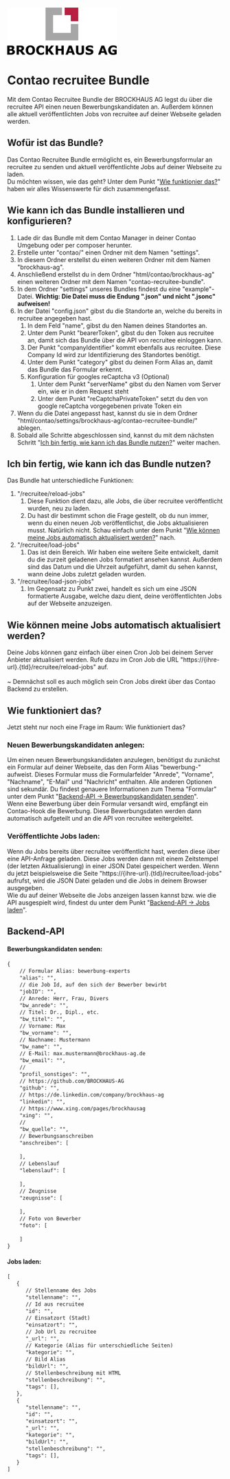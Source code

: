 ![Alt text](docs/logo.svg?raw=true "logo")


# **Contao recruitee Bundle**
Mit dem Contao Recruitee Bundle der BROCKHAUS AG legst du über die recruitee API einen neuen
Bewerbungskandidaten an. Außerdem können alle aktuell veröffentlichten Jobs von recruitee auf
deiner Webseite geladen werden.


## **Wofür ist das Bundle?**
Das Contao Recruitee Bundle ermöglicht es, ein Bewerbungsformular an recruitee zu senden und
aktuell veröffentlichte Jobs auf deiner Webseite zu laden.</br>
Du möchten wissen, wie das geht? Unter dem Punkt "[Wie funktionier das?](#wie-funktioniert-das)"
haben wir alles Wissenswerte für dich zusammengefasst.


## **Wie kann ich das Bundle installieren und konfigurieren?**
1. Lade dir das Bundle mit dem Contao Manager in deiner Contao Umgebung oder per composer herunter.
2. Erstelle unter "contao/" einen Ordner mit dem Namen "settings".
3. In diesem Ordner erstellst du einen weiteren Ordner mit dem Namen "brockhaus-ag".
4. Anschließend erstellst du in dem Ordner "html/contao/brockhaus-ag" einen weiteren Ordner
   mit dem Namen "contao-recruitee-bundle".
5. In dem Ordner "settings" unseres Bundles findest du eine "example"-Datei. **Wichtig: Die Datei
   muss die Endung ".json" und nicht ".jsonc" aufweisen!**
6. In der Datei "config.json" gibst du die Standorte an, welche du bereits in recruitee angegeben hast.
   1. In dem Feld "name", gibst du den Namen deines Standortes an.
   2. Unter dem Punkt "bearerToken", gibst du den Token aus recruitee an, damit sich das Bundle über
      die API von recruitee einloggen kann.
   3. Der Punkt "companyIdentifier" kommt ebenfalls aus recruitee. Diese Company Id wird zur
      Identifizierung des Standortes benötigt.
   4. Unter dem Punkt "category" gibst du deinen Form Alias an, damit das Bundle das Formular erkennt.
   5. Konfiguration für googles reCaptcha v3 (Optional)
      1. Unter dem Punkt "serverName" gibst du den Namen vom Server ein, wie er in dem Request steht
      2. Unter dem Punkt "reCaptchaPrivateToken" setzt du den von google reCaptcha vorgegebenen private Token ein
7. Wenn du die Datei angepasst hast, kannst du sie in dem Ordner
   "html/contao/settings/brockhaus-ag/contao-recruitee-bundle/" ablegen.
8. Sobald alle Schritte abgeschlossen sind, kannst du mit dem nächsten Schritt "[Ich bin fertig, wie kann
   ich das Bundle nutzen?](#ich-bin-fertig-wie-kann-ich-das-bundle-nutzen)" weiter machen.


## **Ich bin fertig, wie kann ich das Bundle nutzen?**
Das Bundle hat unterschiedliche Funktionen:
1. "/recruitee/reload-jobs"
   1. Diese Funktion dient dazu, alle Jobs, die über recruitee veröffentlicht wurden, neu zu laden.
   2. Du hast dir bestimmt schon die Frage gestellt, ob du nun immer, wenn du einen neuen Job
      veröffentlichst, die Jobs aktualisieren musst. Natürlich nicht. Schau einfach unter dem Punkt
      "[Wie können meine Jobs automatisch aktualisiert werden?](#wie-knnen-meine-jobs-automatisch-aktualisiert-werden)"
      nach.
2. "/recruitee/load-jobs"
   1. Das ist dein Bereich. Wir haben eine weitere Seite entwickelt, damit du die zurzeit geladenen
      Jobs formatiert ansehen kannst. Außerdem sind das Datum und die Uhrzeit aufgeführt, damit du
      sehen kannst, wann deine Jobs zuletzt geladen wurden.
3. "/recruitee/load-json-jobs"
   1. Im Gegensatz zu Punkt zwei, handelt es sich um eine JSON formatierte Ausgabe, welche dazu
      dient, deine veröffentlichten Jobs auf der Webseite anzuzeigen.


## **Wie können meine Jobs automatisch aktualisiert werden?**
Deine Jobs können ganz einfach über einen Cron Job bei deinem Server Anbieter aktualisiert werden.
Rufe dazu im Cron Job die URL "https://{ihre-url}.{tld}/recruitee/reload-jobs" auf. </br>
</br>
~ Demnächst soll es auch möglich sein Cron Jobs direkt über das Contao Backend zu erstellen.


## **Wie funktioniert das?**
Jetzt steht nur noch eine Frage im Raum: Wie funktioniert das?

### **Neuen Bewerbungskandidaten anlegen:**
Um einen neuen Bewerbungskandidaten anzulegen, benötigst du zunächst ein Formular auf deiner Webseite,
das den Form Alias "bewerbung-" aufweist. Dieses Formular muss die Formularfelder "Anrede",
"Vorname", "Nachname", "E-Mail" und "Nachricht" enthalten. Alle anderen Optionen sind sekundär. Du
findest genauere Informationen zum Thema "Formular" unter dem Punkt "[Backend-API -> Bewerbungskandidaten
senden](#bewerbungskandidaten-senden)". </br>
Wenn eine Bewerbung über dein Formular versandt wird, empfängt ein Contao-Hook die Bewerbung. Diese
Bewerbungsdaten werden dann automatisch aufgeteilt und an die API von recruitee weitergeleitet.

### **Veröffentlichte Jobs laden:**
Wenn du Jobs bereits über recruitee veröffentlicht hast, werden diese über eine API-Anfrage geladen.
Diese Jobs werden dann mit einem Zeitstempel (der letzten Aktualisierung) in einer JSON Datei gespeichert
werden. Wenn du jetzt beispielsweise die Seite "https://{ihre-url}.{tld}/recruitee/load-jobs" aufrufst,
wird die JSON Datei geladen und die Jobs in deinem Browser ausgegeben. </br>
Wie du auf deiner Webseite die Jobs anzeigen lassen kannst bzw. wie die API ausgespielt wird, findest du
unter dem Punkt "[Backend-API -> Jobs laden](#jobs-laden)".


## **Backend-API**
#### **Bewerbungskandidaten senden:**
```json5
{
    // Formular Alias: bewerbung-experts
    "alias": "",
    // die Job Id, auf den sich der Bewerber bewirbt
    "jobID": "",
    // Anrede: Herr, Frau, Divers
    "bw_anrede": "",
    // Titel: Dr., Dipl., etc. 
    "bw_titel": "",
    // Vorname: Max
    "bw_vorname": "",
    // Nachname: Mustermann
    "bw_name": "",
    // E-Mail: max.mustermann@brockhaus-ag.de
    "bw_email": "",
    // 
    "profil_sonstiges": "",
    // https://github.com/BROCKHAUS-AG
    "github": "",
    // https://de.linkedin.com/company/brockhaus-ag
    "linkedin": "",
    // https://www.xing.com/pages/brockhausag
    "xing": "",
    //
    "bw_quelle": "",
    // Bewerbungsanschreiben
    "anschreiben": [

    ],
    // Lebenslauf
    "lebenslauf": [

    ],
    // Zeugnisse
    "zeugnisse": [

    ],
    // Foto von Bewerber
    "foto": [

    ]
}
```
#### **Jobs laden:**
```json5
[
   {
      // Stellenname des Jobs
      "stellenname": "",
      // Id aus recruitee
      "id": "",
      // Einsatzort (Stadt)
      "einsatzort": "",
      // Job Url zu recruitee
      "_url": "",
      // Kategorie (Alias für unterschiedliche Seiten)
      "kategorie": "",
      // Bild Alias
      "bildUrl": "",
      // Stellenbeschreibung mit HTML
      "stellenbeschreibung": "",
      "tags": [],
   },
   {
      "stellenname": "",
      "id": "",
      "einsatzort": "",
      "_url": "",
      "kategorie": "",
      "bildUrl": "",
      "stellenbeschreibung": "",
      "tags": [],
   }
]
```